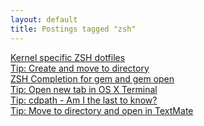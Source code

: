 ```yaml
---
layout: default
title: Postings tagged "zsh"
---
```

[Kernel specific ZSH dotfiles](http://janesconference.github.com/KievII//2009/08/kernel-specific-zsh-dotfiles)<br />
[Tip: Create and move to directory](http://janesconference.github.com/KievII//2009/08/tip-create-and-move-to-directory)<br />
[ZSH Completion for gem and gem open](http://janesconference.github.com/KievII//2009/08/zsh-completion-for-gem-and-gem-open)<br />
[Tip: Open new tab in OS X Terminal](http://janesconference.github.com/KievII//2009/08/tip-open-new-tab-in-osx-terminal)<br />
[Tip: cdpath - Am I the last to know?](http://janesconference.github.com/KievII//2009/10/tip-cdpath-am-i-the-last-to-know)<br />
[Tip: Move to directory and open in TextMate](http://janesconference.github.com/KievII//2009/08/tip-move-to-directory-and-open-in-textmate)<br />
